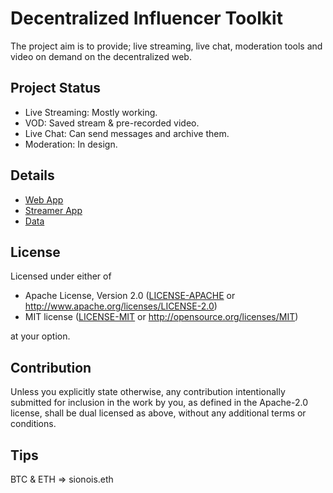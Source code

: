# Decentralized Influencer Toolkit
The project aim is to provide; live streaming, live chat, moderation tools and video on demand on the decentralized web.

## Project Status
- Live Streaming: Mostly working.
- VOD: Saved stream & pre-recorded video.
- Live Chat: Can send messages and archive them.
- Moderation: In design.

## Details
- [Web App](https://github.com/SionoiS/dit/blob/develop/web-app/README.md)
- [Streamer App](https://github.com/SionoiS/dit/blob/develop/streamer-app/README.md)
- [Data](https://github.com/SionoiS/dit/blob/develop/linked-data/README.md)

## License
Licensed under either of

 * Apache License, Version 2.0
   ([LICENSE-APACHE](LICENSE-APACHE) or http://www.apache.org/licenses/LICENSE-2.0)
 * MIT license
   ([LICENSE-MIT](LICENSE-MIT) or http://opensource.org/licenses/MIT)

at your option.

## Contribution
Unless you explicitly state otherwise, any contribution intentionally submitted
for inclusion in the work by you, as defined in the Apache-2.0 license, shall be
dual licensed as above, without any additional terms or conditions.

## Tips
BTC & ETH => sionois.eth